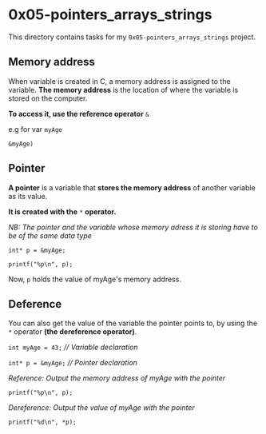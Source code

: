# 0x05-pointers_arrays_strings

This directory contains tasks for my `0x05-pointers_arrays_strings` project.

## Memory address 

When variable is created in C, a memory address is assigned to the variable. **The memory address** is the location of where the variable is stored on the computer.

 **To access it, use the reference operator** `&`

 e.g for var `myAge`

`&myAge)`

## Pointer

 **A pointer** is a variable that **stores the memory address** of another variable as its value.

**It is created with the** `*` **operator.**

*NB: The pointer and the variable whose memory adress it is storing have to be of the same data type*

`int* p = &myAge;`

`printf("%p\n", p);`

Now, `p` holds the value of myAge's memory address.

## Deference 

You can also get the value of the variable the pointer points to, by using the `*` operator **(the dereference operator)**. 


`int myAge = 43;`     *// Variable declaration*

`int* p = &myAge;`  *// Pointer declaration* 

*Reference: Output the memory address of myAge with the pointer* 

`printf("%p\n", p);`

*Dereference: Output the value of myAge with the pointer* 

`printf("%d\n", *p);`




